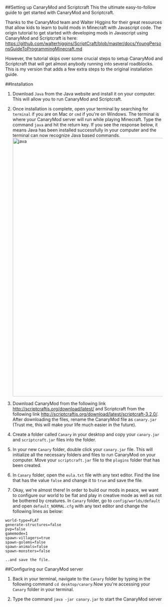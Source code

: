 ##Setting up CanaryMod and Scriptcraft
This the ultimate easy-to-follow guide to get started with CanaryMod and Scriptcraft. 

Thanks to the CanaryMod team and Walter Higgins for their great resources that allow kids to learn to build mods in Minecraft with Javascript code. The origin tutorial to get started with developing mods in Javascript using CanaryMod and Scriptcraft is here: https://github.com/walterhiggins/ScriptCraft/blob/master/docs/YoungPersonsGuideToProgrammingMinecraft.md

However, the tutorial skips over some crucial steps to setup CanaryMod and Scriptcraft that will get almost anybody running into several roadblocks. This is my version that adds a few extra steps to the original installation guide. 

##Installation

1. Download `Java` from the Java website and install it on your computer. This will allow you to run CanaryMod and Scriptcraft.

2. Once installation is complete, open your terminal by searching for `terminal` if you are on Mac or `cmd` if you're on Windows. The terminal is where your CanaryMod server will run while playing Minecraft. Type the command
`java` and hit the return key. If you see the response below, it means Java has been installed successfully in your computer and the terminal can now recognize Java based commands. <img width="827" alt="java" src="https://cloud.githubusercontent.com/assets/7483633/13989096/4ab4ef88-f128-11e5-925c-5b4c0a8bb35b.png">

3. Download CanaryMod from the following link http://scriptcraftjs.org/download/latest/
and Scriptcraft from the following link http://scriptcraftjs.org/download/latest/scriptcraft-3.2.0/. After downloading the files, rename the CanaryMod file as `canary.jar` (Trust me, this will make your life much easier in the future). 

4. Create a folder called `Canary` in your desktop and copy your `canary.jar` and `scriptcraft.jar` files into the folder. 

5. In your new `Canary` folder, double click your `canary.jar` file. This will initialize all the necessary folders and files to run CanaryMod on your computer. Move your `scriptcraft.jar` file to the `plugins` folder that has been created.

6. In `Canary` folder, open the `eula.txt` file with any text editor. Find the line that has the value `false` and change it to `true` and save the file.

7. Okay, we're almost there! In order to build our mods in peace, we want to configure our world to be flat and play in creative mode as well as not be bothered by creatures. In `Canary` folder, go to `config/worlds/default` and open `default_NORMAL.cfg` with any text editor and change the following lines as below:
```
world-type=FLAT 
generate-structures=false 
pvp=false 
gamemode=1
spawn-villagers=true
spawn-golems=false
spawn-animals=false
spawn-monsters=false

..and save the file.
```

##Configuring our CanaryMod server

1. Back in your terminal, navigate to the `Canary` folder by typing in the following command `cd desktop/canary`.Now you're accessing your `Canary` folder in your terminal. 

2. Type the command `java -jar canary.jar` to start the CanaryMod server




